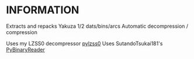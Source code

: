 # INFORMATION
Extracts and repacks Yakuza 1/2 dats/bins/arcs
Automatic decompression / compression

Uses my LZSS0 decompressor [pylzss0](https://github.com/SamuraiOndo/pylzss0)
Uses SutandoTsukai181's [PyBinaryReader](https://github.com/SutandoTsukai181/PyBinaryReader)
